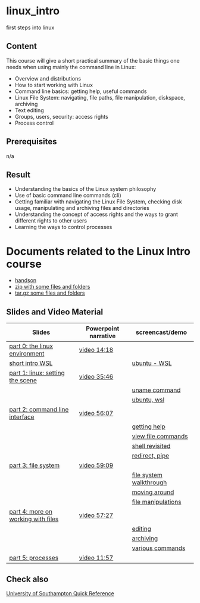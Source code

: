 # linux_intro
first steps into linux


## Content
This course will give a short practical summary of the basic things one needs when using mainly the command line in Linux:

- Overview and distributions
- How to start working with Linux
- Command line basics: getting help, useful commands
- Linux File System: navigating, file paths, file manipulation, diskspace, archiving
- Text editing
- Groups, users, security: access rights
- Process control

## Prerequisites
n/a

## Result
- Understanding the basics of the Linux system philosophy
- Use of basic command line commands (cli)
- Getting familiar with navigating the Linux File System, checking disk usage, manipulating and archiving files and directories
- Understanding the concept of access rights and the ways to grant different rights to other users
- Learning the ways to control processes

# Documents related to the Linux Intro course

* [handson](https://github.com/franklbvp/linuxintro/blob/master/docs/hands-on-linux_intro-all.pdf)
* [zip with some files and folders](https://github.com/franklbvp/linuxintro/blob/master/docs/LinuxDev.zip)
* [tar.gz some files and folders](https://github.com/franklbvp/linuxintro/blob/master/docs/linuxDev.tar.gz)

## Slides and Video Material

|Slides |Powerpoint narrative | screencast/demo |
|------------ | --------------------|-----------------|
|[part 0: the linux environment](https://github.com/franklbvp/linuxintro/blob/master/docs/Linux-intro-0-envrionment.pdf) | [video 14:18](https://kuleuven.mediaspace.kaltura.com/media/Linux-intro-0-envrionment-media/1_qfk1x7s0)| |
|[short intro WSL](https://github.com/franklbvp/linuxintro/blob/master/docs/WSL-short_intro.pdf)||[ubuntu - WSL](https://kuleuven.mediaspace.kaltura.com/media/linux_envronment_first_look_ubuntu_wsl/1_xeqrtih4)|
|[part 1: linux: setting the scene](https://github.com/franklbvp/linuxintro/blob/master/docs/Linux-intro-1-introduction.pdf)| [video 35:46](https://kuleuven.mediaspace.kaltura.com/media/Linux-intro-1-introduction-media/1_jbul900r)| |
|||[uname command](https://kuleuven.mediaspace.kaltura.com/media/linux_1_uname/1_1ujkb84f)|
|||[ubuntu, wsl](https://kuleuven.mediaspace.kaltura.com/media/linux_1_ubuntu_wsl_view/1_eekcb8la)|
|[part 2: command line interface](https://github.com/franklbvp/linuxintro/blob/master/docs/Linux-intro-2-cli_basics.pdf) | [video 56:07](https://kuleuven.mediaspace.kaltura.com/media/Linux-intro-2-cli_basics-media/1_j2xeynx1)| |
|||[getting help](https://kuleuven.mediaspace.kaltura.com/media/linux_2_getting_help/1_9gfrgu5g)|
|||[view file commands](https://kuleuven.mediaspace.kaltura.com/media/linux_2_view_file_commands/1_ne5doof2)|
|||[shell revisited](https://kuleuven.mediaspace.kaltura.com/media/linux_2_shell_revisited/1_b0ho78ib)|
|||[redirect, pipe](https://kuleuven.mediaspace.kaltura.com/media/linux_2_file_redirect_pipe/1_dh9b60i2)|
|[part 3: file system](https://github.com/franklbvp/linuxintro/blob/master/docs/Linux-intro-3-file_system.pdf)| [video 59:09](https://kuleuven.mediaspace.kaltura.com/media/Linux-intro-3-file_system-media/1_q3mubqrj)| |
|||[file system walkthrough](https://kuleuven.mediaspace.kaltura.com/media/linux_3_file_system_walkthrough/1_22g9sq4y)|
|||[moving around](https://kuleuven.mediaspace.kaltura.com/media/linux_3_file_system_movingaround/1_h71oelpi)|
|||[file manipulations](https://kuleuven.mediaspace.kaltura.com/media/linux_3_file_system_filemanipulations/1_87033f9t)|
|[part 4: more on working with files](https://github.com/franklbvp/linuxintro/blob/master/docs/Linux-intro-4-more_on_files.pdf) | [video 57:27](https://kuleuven.mediaspace.kaltura.com/media/Linux-intro-4-more_on_files-media/1_0k93stur)| |
|||[editing](https://kuleuven.mediaspace.kaltura.com/media/linux_4_edit/1_ci9i73t7)|
|||[archiving](https://kuleuven.mediaspace.kaltura.com/media/linux_4_archive/1_ahacedra)|
|||[various commands](https://kuleuven.mediaspace.kaltura.com/media/linux_4_variouscommands/1_gvmga98b)|
|[part 5: processes](https://github.com/franklbvp/linuxintro/blob/master/docs/Linux-intro-5-processes.pdf) | [video 11:57](https://kuleuven.mediaspace.kaltura.com/media/Linux-intro-5-processes-media/1_uphtuxx5)| |

## Check also
[University of Southampton Quick Reference](https://sotonproduction.service-now.com/sys_attachment.do?sys_id=7194eac40fc2d200dec8f88ce1050e06)
